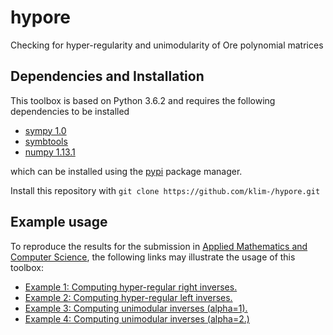 # hypore
Checking for hyper-regularity and unimodularity of Ore polynomial matrices


## Dependencies and Installation
This toolbox is based on Python 3.6.2 and requires the following
dependencies to be installed

- [sympy 1.0](https://github.com/sympy/sympy)
- [symbtools](https://github.com/TUD-RST/symbtools)
- [numpy 1.13.1](https://github.com/numpy/numpy)

which can be installed using the [pypi](https://pypi.python.org/pypi)
package manager.

Install this repository with `git clone https://github.com/klim-/hypore.git`


## Example usage
To reproduce the results for the submission in
[Applied Mathematics and Computer Science](https://www.amcs.uz.zgora.pl),
the following links may illustrate the usage of this toolbox:

- [Example 1: Computing hyper-regular right inverses.](http://nbviewer.jupyter.org/github/klim-/hypore/blob/master/example1_hyperreg_right_inv.ipynb) 
- [Example 2: Computing hyper-regular left inverses.](http://nbviewer.jupyter.org/github/klim-/hypore/blob/master/example2_hyperreg_left_inv.ipynb)
- [Example 3: Computing unimodular inverses (alpha=1).](http://nbviewer.jupyter.org/github/klim-/hypore/blob/master/example3_unimodular_inv_alpha1.ipynb)
- [Example 4: Computing unimodular inverses (alpha=2.)](http://nbviewer.jupyter.org/github/klim-/hypore/blob/master/example4_unimodular_inv_alpha2.ipynb)
